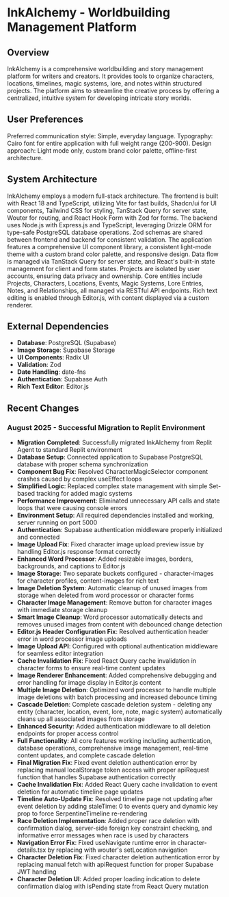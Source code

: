 # InkAlchemy - Worldbuilding Management Platform

## Overview
InkAlchemy is a comprehensive worldbuilding and story management platform for writers and creators. It provides tools to organize characters, locations, timelines, magic systems, lore, and notes within structured projects. The platform aims to streamline the creative process by offering a centralized, intuitive system for developing intricate story worlds.

## User Preferences
Preferred communication style: Simple, everyday language.
Typography: Cairo font for entire application with full weight range (200-900).
Design approach: Light mode only, custom brand color palette, offline-first architecture.

## System Architecture
InkAlchemy employs a modern full-stack architecture. The frontend is built with React 18 and TypeScript, utilizing Vite for fast builds, Shadcn/ui for UI components, Tailwind CSS for styling, TanStack Query for server state, Wouter for routing, and React Hook Form with Zod for forms. The backend uses Node.js with Express.js and TypeScript, leveraging Drizzle ORM for type-safe PostgreSQL database operations. Zod schemas are shared between frontend and backend for consistent validation. The application features a comprehensive UI component library, a consistent light-mode theme with a custom brand color palette, and responsive design. Data flow is managed via TanStack Query for server state, and React's built-in state management for client and form states. Projects are isolated by user accounts, ensuring data privacy and ownership. Core entities include Projects, Characters, Locations, Events, Magic Systems, Lore Entries, Notes, and Relationships, all managed via RESTful API endpoints. Rich text editing is enabled through Editor.js, with content displayed via a custom renderer.

## External Dependencies
*   **Database**: PostgreSQL (Supabase)
*   **Image Storage**: Supabase Storage
*   **UI Components**: Radix UI
*   **Validation**: Zod
*   **Date Handling**: date-fns
*   **Authentication**: Supabase Auth
*   **Rich Text Editor**: Editor.js

## Recent Changes

### August 2025 - Successful Migration to Replit Environment
- **Migration Completed**: Successfully migrated InkAlchemy from Replit Agent to standard Replit environment
- **Database Setup**: Connected application to Supabase PostgreSQL database with proper schema synchronization
- **Component Bug Fix**: Resolved CharacterMagicSelector component crashes caused by complex useEffect loops
- **Simplified Logic**: Replaced complex state management with simple Set-based tracking for added magic systems
- **Performance Improvement**: Eliminated unnecessary API calls and state loops that were causing console errors
- **Environment Setup**: All required dependencies installed and working, server running on port 5000
- **Authentication**: Supabase authentication middleware properly initialized and connected
- **Image Upload Fix**: Fixed character image upload preview issue by handling Editor.js response format correctly
- **Enhanced Word Processor**: Added resizable images, borders, backgrounds, and captions to Editor.js
- **Image Storage**: Two separate buckets configured - character-images for character profiles, content-images for rich text
- **Image Deletion System**: Automatic cleanup of unused images from storage when deleted from word processor or character forms
- **Character Image Management**: Remove button for character images with immediate storage cleanup
- **Smart Image Cleanup**: Word processor automatically detects and removes unused images from content with debounced change detection
- **Editor.js Header Configuration Fix**: Resolved authentication header error in word processor image uploads
- **Image Upload API**: Configured with optional authentication middleware for seamless editor integration
- **Cache Invalidation Fix**: Fixed React Query cache invalidation in character forms to ensure real-time content updates
- **Image Renderer Enhancement**: Added comprehensive debugging and error handling for image display in Editor.js content
- **Multiple Image Deletion**: Optimized word processor to handle multiple image deletions with batch processing and increased debounce timing
- **Cascade Deletion**: Complete cascade deletion system - deleting any entity (character, location, event, lore, note, magic system) automatically cleans up all associated images from storage
- **Enhanced Security**: Added authentication middleware to all deletion endpoints for proper access control
- **Full Functionality**: All core features working including authentication, database operations, comprehensive image management, real-time content updates, and complete cascade deletion
- **Final Migration Fix**: Fixed event deletion authentication error by replacing manual localStorage token access with proper apiRequest function that handles Supabase authentication correctly
- **Cache Invalidation Fix**: Added React Query cache invalidation to event deletion for automatic timeline page updates
- **Timeline Auto-Update Fix**: Resolved timeline page not updating after event deletion by adding staleTime: 0 to events query and dynamic key prop to force SerpentineTimeline re-rendering
- **Race Deletion Implementation**: Added proper race deletion with confirmation dialog, server-side foreign key constraint checking, and informative error messages when race is used by characters
- **Navigation Error Fix**: Fixed useNavigate runtime error in character-details.tsx by replacing with wouter's setLocation navigation
- **Character Deletion Fix**: Fixed character deletion authentication error by replacing manual fetch with apiRequest function for proper Supabase JWT handling
- **Character Deletion UI**: Added proper loading indication to delete confirmation dialog with isPending state from React Query mutation